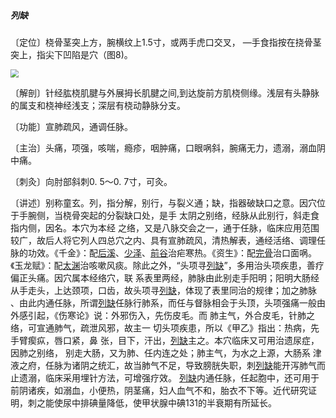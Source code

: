 ##### 列缺

〔定位〕桡骨茎突上方，腕横纹上1.5寸，或两手虎口交叉， —手食指按在挠骨茎突上，指尖下凹陷是穴（图8)。

<img src="img/图8.jpg" style="zoom:80%;" />

〔解剖〕针经肱桡肌腱与外展拇长肌腱之间,到达旋前方肌桡侧缘。浅层有头静脉的属支和桡神经浅支；深层有桡动静脉分支。

〔功能〕宣肺疏风，通调任脉。

〔主治〕头痛，项强，咳喘，瘾疹，咽肿痛，口眼㖞斜，腕痛无力，遗溺，溺血阴中痛。

〔刺灸〕向肘部斜刺0. 5〜0. 7寸，可灸。

〔讲述〕别称童玄。列，指分解，别行，与裂义通；缺，指器破缺口之意。因穴位于手腕侧，当桡骨突起的分裂缺口处，是手 太阴之别络，经脉从此别行，斜走食指内侧，因名。本穴为本经 之络，又是八脉交会之一，通于任脉，临床应用范围较广，故后人将它列人四总穴之内、具有宣肺疏风，清热解表，通经活络、调理任脉的功效。《千金》：配[后溪](https://www.gmzyjc.com/read/zjs/zjs3.1.4-6-0.0.3.3.3.md)、[少泽](https://www.gmzyjc.com/read/zjs/zjs3.1.4-6-0.0.3.3.1.md)、[前谷](https://www.gmzyjc.com/read/zjs/zjs3.1.4-6-0.0.3.3.2.md)治疟寒热。《资生》：配[完骨](https://www.gmzyjc.com/read/zjs/zjs3.1.9-12-0.0.3.3.12.md)治口面㖞。《玉龙赋》：配[太渊](https://www.gmzyjc.com/read/zjs/zjs3.1.1-3-0.1.1.3.9.md)治咳嗽风痰。除此之外，“头项寻[列缺](https://www.gmzyjc.com/read/zjs/zjs3.1.1-3-0.1.1.3.7.md)”，多用治头项疾患，善疗偏正头痛。因穴属本经络穴，联 系表里两经，肺脉由此别走手阳明；阳明大肠经从手走头，上达颈项，口齿，故头项寻[列缺](https://www.gmzyjc.com/read/zjs/zjs3.1.1-3-0.1.1.3.7.md)，体现了表里同治的规律；加之肺脉 、由此内通任脉，所谓[列缺](https://www.gmzyjc.com/read/zjs/zjs3.1.1-3-0.1.1.3.7.md)任脉行肺系，而任与督脉相会于头顶，头项强痛一般由外感引起，《伤寒论》说：外邪伤入，先伤皮毛。而 肺主气，外合皮毛，针肺之络，可宣通肺气，疏泄风邪，故主一 切头项疾患，所以《甲乙》指出：热病，先手臂瘈疭，唇口紧，鼻 张，目下，汗出，[列缺](https://www.gmzyjc.com/read/zjs/zjs3.1.1-3-0.1.1.3.7.md)主之。本穴临床又可用治遗尿症，因肺之别络， 别走大肠，又为肺、任内连之处；肺主气，为水之上源，大肠系 津液之府，任脉为诸阴之统汇，故当肺气不足，导致膀胱失职，刺[列缺](https://www.gmzyjc.com/read/zjs/zjs3.1.1-3-0.1.1.3.7.md)能开泻肺气而止遗溺，临床采用埋针方法，可增强疗效。 [列缺](https://www.gmzyjc.com/read/zjs/zjs3.1.1-3-0.1.1.3.7.md)内通任脉，任起胞中，还可用于前阴诸疾，如溺血，小便热，阴茎痛，妇人血气不和，胎衣不下等。近代研究证明，刺之能使尿中排碘量降低，使甲状腺中碘131的半衰期有所延长。
